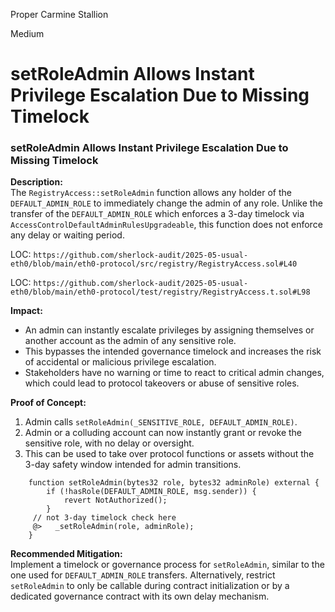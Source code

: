 Proper Carmine Stallion

Medium

# setRoleAdmin Allows Instant Privilege Escalation Due to Missing Timelock

### setRoleAdmin Allows Instant Privilege Escalation Due to Missing Timelock

**Description:**  
The `RegistryAccess::setRoleAdmin` function allows any holder of the `DEFAULT_ADMIN_ROLE` to immediately change the admin of any role. Unlike the transfer of the `DEFAULT_ADMIN_ROLE` which enforces a 3-day timelock via `AccessControlDefaultAdminRulesUpgradeable`, this function does not enforce any delay or waiting period.

LOC: `https://github.com/sherlock-audit/2025-05-usual-eth0/blob/main/eth0-protocol/src/registry/RegistryAccess.sol#L40`

LOC: `https://github.com/sherlock-audit/2025-05-usual-eth0/blob/main/eth0-protocol/test/registry/RegistryAccess.t.sol#L98`

**Impact:**  
- An admin can instantly escalate privileges by assigning themselves or another account as the admin of any sensitive role.
- This bypasses the intended governance timelock and increases the risk of accidental or malicious privilege escalation.
- Stakeholders have no warning or time to react to critical admin changes, which could lead to protocol takeovers or abuse of sensitive roles.

**Proof of Concept:**  
1. Admin calls `setRoleAdmin(_SENSITIVE_ROLE, DEFAULT_ADMIN_ROLE)`.
2. Admin or a colluding account can now instantly grant or revoke the sensitive role, with no delay or oversight.
3. This can be used to take over protocol functions or assets without the 3-day safety window intended for admin transitions.

```solidity
    function setRoleAdmin(bytes32 role, bytes32 adminRole) external {
        if (!hasRole(DEFAULT_ADMIN_ROLE, msg.sender)) {
            revert NotAuthorized();
        }
     // not 3-day timelock check here
     @>   _setRoleAdmin(role, adminRole);
    }
```


**Recommended Mitigation:**  
Implement a timelock or governance process for `setRoleAdmin`, similar to the one used for `DEFAULT_ADMIN_ROLE` transfers. Alternatively, restrict `setRoleAdmin` to only be callable during contract initialization or by a dedicated governance contract with its own delay mechanism.